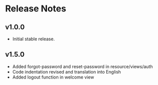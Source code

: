 # Release Notes


## v1.0.0

* Initial stable release.


## v1.5.0

* Added forgot-password and reset-password in resource/views/auth
* Code indentation revised and translation into English
* Added logout function in welcome view